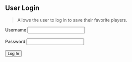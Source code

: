 ## User Login
> Allows the user to log in to save their favorite players.
<style>
    error {
        display: none;
    }
</style>

<script>
    function create_Usr(){
        const usr = document.getElementById("usr").value;
        const passw = document.getElementById("passw").value;
        const requestOptions = {
            method: 'POST',
            headers: {
                'Content-Type': 'application/json',
                'Authorization': 'Bearer my-token',
            },
        };
        var url=window.location.href='{{ site.baseurl }}/logged';
        /* response.json().then(data => {
                console.log(data);
                for (let user in data) {
                    if (user[password] !== passw) {
                        document.getElementById("err1").style.display="inline"; 
                    }
        This is an outline for code which would allow us to check if the username and password combination is correct.
                    */
    }
</script>

<label for="usr">Username</label>
<input type="text" id="usr" value=''/>
<br>
<br>
<label for="passw">Password</label>
<input type="text" id="passw" value=''/>
<br>
<br>
<button type="button" onclick="create_Usr()">Log In</button>
<br>
<br>